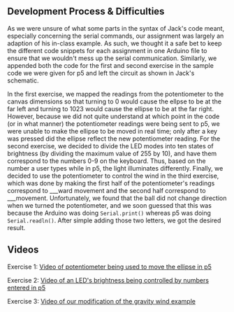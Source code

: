 ## Development Process & Difficulties
As we were unsure of what some parts in the syntax of Jack's code meant, especially concerning the serial commands, our assignment was largely an adaption of his in-class example. As such, we thought it a safe bet to keep the different code snippets for each assignment in one Arduino file to ensure that we wouldn't mess up the serial communication. Similarly, we appended both the code for the first and second exercise in the sample code we were given for p5 and left the circuit as shown in Jack's schematic.

In the first exercise, we mapped the readings from the potentiometer to the canvas dimensions so that turning to 0 would cause the ellpse to be at the far left and turning to 1023 would cause the ellipse to be at the far right. However, because we did not quite understand at which point in the code (or in what manner) the potentiometer readings were being sent to p5, we were unable to make the ellipse to be moved in real time; only after a key was pressed did the ellipse reflect the new potentiometer reading. For the second exercise, we decided to divide the LED modes into ten states of brightness (by dividing the maximum value of 255 by 10), and have them correspond to the numbers 0-9 on the keyboard. Thus, based on the number a user types while in p5, the light illuminates differently. Finally, we decided to use the potentiometer to control the wind in the third exercise, which was done by making the first half of the potentiometer's readings correspond to ___ward movement and the second half correspond to ___movement. Unfortunately, we found that the ball did not change direction when we turned the potentiometer, and we soon guessed that this was because the Arduino was doing `Serial.print()` whereas p5 was doing `Serial.readln()`. After simple adding those two letters, we got the desired result. 

## Videos
Exercise 1: [Video of potentiometer being used to move the ellipse in p5](https://www.youtube.com/watch?v=3Owm6DhnQeE)

Exercise 2: [Video of an LED's brightness being controlled by numbers entered in p5](https://www.youtube.com/watch?v=QLVyXv9EGzc)

Exercise 3: [Video of our modification of the gravity wind example](https://www.youtube.com/watch?v=7P4dwzlPwXo)
